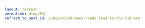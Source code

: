 ```yaml
---
layout: refresh
permalink: blog/53/
refresh_to_post_id: /2012/03/29/many-roads-lead-to-the-library
---
```

